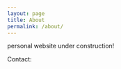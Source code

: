 ```yaml
---
layout: page
title: About
permalink: /about/
---
```


personal website under construction!



Contact:   <a href="mailto:nkawa@berkeley.edu"> <i class="fa fa-envelope-o"></i> </a>
  <a href="http://github.com/nurakawa"> <i class="fa fa-github"></i></a>
  <a href="http://linkedin.com/in/nurakawa"> <i class="fa fa-linkedin"></i></a>
  <a href="http://twitter.com/nura_kawa"> <i class="fa fa-twitter"></i></a> <BR />
